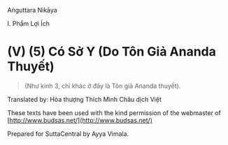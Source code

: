  

Aṅguttara Nikāya

I. Phẩm Lợi Ích

# (V) (5) Có Sở Y (Do Tôn Giả Ananda Thuyết)

> (Như kinh 3, chỉ khác ở đây là Tôn giả Ananda thuyết).

Translated by: Hòa thượng Thích Minh Châu dịch Việt

These texts have been used with the kind permission of the webmaster of [http://www.budsas.net/](http://www.budsas.net/)

Prepared for SuttaCentral by Ayya Vimala.